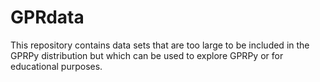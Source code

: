 # GPRdata

This repository contains data sets that are too large to be included in the GPRPy distribution but which can be used to explore GPRPy or for educational purposes.
